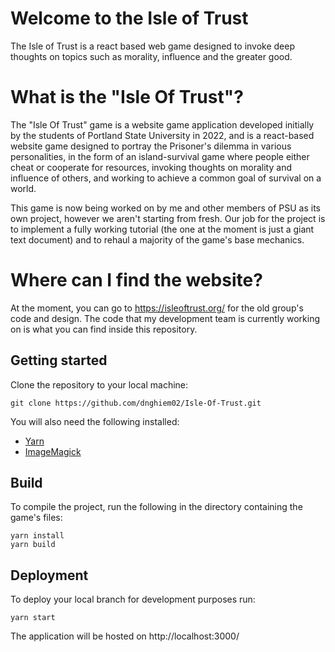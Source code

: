 # Welcome to the Isle of Trust

The Isle of Trust is a react based web game designed to invoke deep thoughts on topics such as morality, influence and the greater good.

# What is the "Isle Of Trust"?

The "Isle Of Trust" game is a website game application developed initially by the students of
Portland State University in 2022, and is a react-based website game designed to portray the
Prisoner's dilemma in various personalities, in the form of an island-survival game where
people either cheat or cooperate for resources, invoking thoughts on morality and influence
of others, and working to achieve a common goal of survival on a world.

This game is now being worked on by me and other members of PSU as its own project, however we
aren't starting from fresh. Our job for the project is to implement a fully working tutorial
(the one at the moment is just a giant text document) and to rehaul a majority of the game's
base mechanics.

# Where can I find the website?

At the moment, you can go to https://isleoftrust.org/ for the old group's code and design.
The code that my development team is currently working on is what you can find inside this
repository.

## Getting started

Clone the repository to your local machine:

```shell
git clone https://github.com/dnghiem02/Isle-Of-Trust.git
```

You will also need the following installed:

-   [Yarn](https://yarnpkg.com/)
-   [ImageMagick](https://imagemagick.org/index.php)

## Build

To compile the project, run the following in the directory containing the game's files:

```shell
yarn install
yarn build
```

## Deployment

To deploy your local branch for development purposes run:

```shell
yarn start
```

The application will be hosted on http://localhost:3000/
